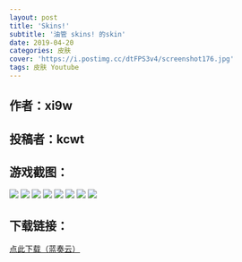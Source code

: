 ```yaml
---
layout: post
title: 'Skins!'
subtitle: '油管 skins! 的skin'
date: 2019-04-20
categories: 皮肤
cover: 'https://i.postimg.cc/dtFPS3v4/screenshot176.jpg'
tags: 皮肤 Youtube
---
```


## 作者：xi9w

## 投稿者：kcwt

## 游戏截图：

<img src="https://i.postimg.cc/ncqVCNVw/screenshot173.jpg">

<img src="https://i.postimg.cc/bYDwjs7P/screenshot172.jpg">

<img src="https://i.postimg.cc/CMqSQ98L/screenshot174.jpg">

<img src="https://i.postimg.cc/ZqQzfLKd/screenshot175.jpg">

<img src="https://i.postimg.cc/dtFPS3v4/screenshot176.jpg">

<img src="https://i.postimg.cc/QNpv5D55/screenshot177.jpg">

<img src="https://i.postimg.cc/kGnsK03F/screenshot178.jpg">

<img src="https://i.postimg.cc/qvtLscYY/screenshot179.jpg">


## 下载链接：

[点此下载（蓝奏云）](https://www.lanzous.com/i3skjni)